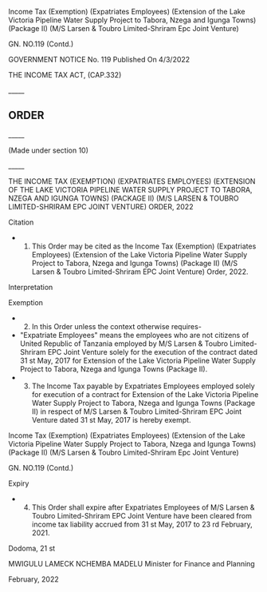 Income Tax (Exemption) (Expatriates Employees) (Extension of the Lake Victoria Pipeline Water Supply Project to Tabora, Nzega and Igunga Towns) (Package II) (M/S Larsen &amp; Toubro Limited-Shriram Epc Joint Venture)

GN. NO.119 (Contd.)

GOVERNMENT NOTICE No. 119 Published On 4/3/2022

THE INCOME TAX ACT, (CAP.332)

\_\_\_\_\_

## ORDER

\_\_\_\_\_

(Made under section 10)

\_\_\_\_\_

THE INCOME TAX (EXEMPTION) (EXPATRIATES EMPLOYEES) (EXTENSION OF THE LAKE VICTORIA PIPELINE WATER SUPPLY PROJECT TO TABORA, NZEGA AND IGUNGA TOWNS) (PACKAGE II) (M/S LARSEN &amp; TOUBRO LIMITED-SHRIRAM EPC JOINT VENTURE) ORDER, 2022

Citation

- 1.  This  Order  may  be  cited  as  the  Income  Tax (Exemption)  (Expatriates  Employees)  (Extension  of  the Lake  Victoria  Pipeline  Water  Supply  Project  to  Tabora, Nzega  and  Igunga  Towns)  (Package  II)  (M/S  Larsen  &amp; Toubro Limited-Shriram EPC Joint Venture) Order, 2022.

Interpretation

Exemption

- 2. In  this  Order  unless  the  context  otherwise requires-
- "Expatriate Employees" means the employees who are not citizens of United  Republic  of Tanzania employed by M/S  Larsen &amp; Toubro Limited-Shriram EPC Joint Venture  solely  for  the  execution  of  the contract dated 31 st May, 2017 for Extension  of  the  Lake  Victoria  Pipeline Water Supply Project to Tabora, Nzega and Igunga Towns (Package II).
- 3. The Income Tax payable by Expatriates Employees employed solely for execution of a contract for Extension  of  the  Lake  Victoria  Pipeline  Water  Supply Project to Tabora, Nzega and Igunga Towns (Package II) in respect of M/S Larsen &amp; Toubro Limited-Shriram EPC Joint Venture dated 31 st May, 2017 is hereby exempt.

Income Tax (Exemption) (Expatriates Employees) (Extension of the Lake Victoria Pipeline Water Supply Project to Tabora, Nzega and Igunga Towns) (Package II) (M/S Larsen &amp; Toubro Limited-Shriram Epc Joint Venture)

GN. NO.119 (Contd.)

Expiry

- 4. This Order shall expire after Expatriates Employees  of  M/S  Larsen  &amp;  Toubro  Limited-Shriram EPC  Joint  Venture  have  been  cleared  from  income  tax liability  accrued  from  31 st May,  2017  to  23 rd February, 2021.

Dodoma, 21 st

MWIGULU LAMECK NCHEMBA MADELU Minister for Finance and Planning

February, 2022